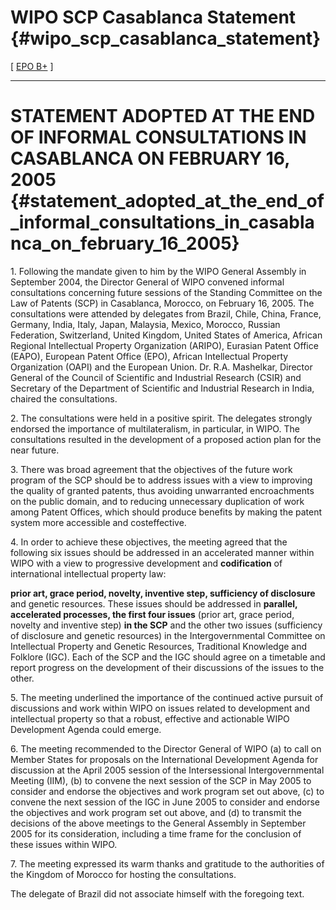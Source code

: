 # WIPO SCP Casablanca Statement {#wipo_scp_casablanca_statement}

\[ [ EPO B+](EPO050223En "wikilink") \]

------------------------------------------------------------------------

# STATEMENT ADOPTED AT THE END OF INFORMAL CONSULTATIONS IN CASABLANCA ON FEBRUARY 16, 2005 {#statement_adopted_at_the_end_of_informal_consultations_in_casablanca_on_february_16_2005}

1\. Following the mandate given to him by the WIPO General Assembly in
September 2004, the Director General of WIPO convened informal
consultations concerning future sessions of the Standing Committee on
the Law of Patents (SCP) in Casablanca, Morocco, on February 16, 2005.
The consultations were attended by delegates from Brazil, Chile, China,
France, Germany, India, Italy, Japan, Malaysia, Mexico, Morocco, Russian
Federation, Switzerland, United Kingdom, United States of America,
African Regional Intellectual Property Organization (ARIPO), Eurasian
Patent Office (EAPO), European Patent Office (EPO), African Intellectual
Property Organization (OAPI) and the European Union. Dr. R.A. Mashelkar,
Director General of the Council of Scientific and Industrial Research
(CSIR) and Secretary of the Department of Scientific and Industrial
Research in India, chaired the consultations.

2\. The consultations were held in a positive spirit. The delegates
strongly endorsed the importance of multilateralism, in particular, in
WIPO. The consultations resulted in the development of a proposed action
plan for the near future.

3\. There was broad agreement that the objectives of the future work
program of the SCP should be to address issues with a view to improving
the quality of granted patents, thus avoiding unwarranted encroachments
on the public domain, and to reducing unnecessary duplication of work
among Patent Offices, which should produce benefits by making the patent
system more accessible and costeffective.

4\. In order to achieve these objectives, the meeting agreed that the
following six issues should be addressed in an accelerated manner within
WIPO with a view to progressive development and **codification** of
international intellectual property law:

**prior art, grace period, novelty, inventive step, sufficiency of
disclosure** and genetic resources. These issues should be addressed in
**parallel, accelerated processes, the first four issues** (prior art,
grace period, novelty and inventive step) **in the SCP** and the other
two issues (sufficiency of disclosure and genetic resources) in the
Intergovernmental Committee on Intellectual Property and Genetic
Resources, Traditional Knowledge and Folklore (IGC). Each of the SCP and
the IGC should agree on a timetable and report progress on the
development of their discussions of the issues to the other.

5\. The meeting underlined the importance of the continued active
pursuit of discussions and work within WIPO on issues related to
development and intellectual property so that a robust, effective and
actionable WIPO Development Agenda could emerge.

6\. The meeting recommended to the Director General of WIPO (a) to call
on Member States for proposals on the International Development Agenda
for discussion at the April 2005 session of the Intersessional
Intergovernmental Meeting (IIM), (b) to convene the next session of the
SCP in May 2005 to consider and endorse the objectives and work program
set out above, (c) to convene the next session of the IGC in June 2005
to consider and endorse the objectives and work program set out above,
and (d) to transmit the decisions of the above meetings to the General
Assembly in September 2005 for its consideration, including a time frame
for the conclusion of these issues within WIPO.

7\. The meeting expressed its warm thanks and gratitude to the
authorities of the Kingdom of Morocco for hosting the consultations.

The delegate of Brazil did not associate himself with the foregoing
text.

